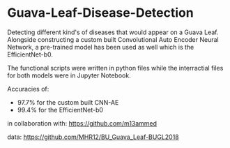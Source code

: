 # Guava-Leaf-Disease-Detection
Detecting different kind's of diseases that would appear on a Guava Leaf.
Alongside constructing a custom built Convolutional Auto Encoder Neural Network, a pre-trained model has been used as well which is the EfficientNet-b0.

The functional scripts were written in python files while the interractial files for both models were in Jupyter Notebook.

Accuracies of:

- 97.7% for the custom built CNN-AE 
- 99.4% for the EfficientNet-b0

in collaboration with: https://github.com/m13ammed

data: https://github.com/MHR12/BU_Guava_Leaf-BUGL2018
